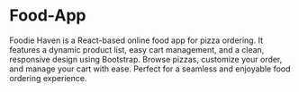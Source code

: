# Food-App
Foodie Haven is a React-based online food app for pizza ordering. It features a dynamic product list, easy cart management, and a clean, responsive design using Bootstrap. Browse pizzas, customize your order, and manage your cart with ease. Perfect for a seamless and enjoyable food ordering experience.
